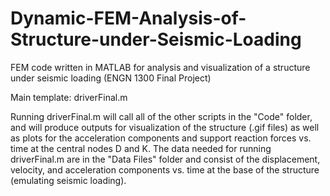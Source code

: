 # Dynamic-FEM-Analysis-of-Structure-under-Seismic-Loading
FEM code written in MATLAB for analysis and visualization of a structure under seismic loading (ENGN 1300 Final Project)

Main template: driverFinal.m 

Running driverFinal.m will call all of the other scripts in the "Code" folder, and will produce outputs for visualization of the structure (.gif files) as well as plots for the acceleration components and support reaction forces vs. time at the central nodes D and K. The data needed for running driverFinal.m are in the "Data Files" folder and consist of the displacement, velocity, and acceleration components vs. time at the base of the structure (emulating seismic loading). 
